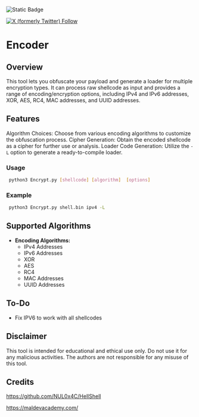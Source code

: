 ###
![Static Badge](https://img.shields.io/badge/My%20Blog?link=https%3A%2F%2Fpwntales.com%2F)

[![X (formerly Twitter) Follow](https://img.shields.io/twitter/follow/r00tkie?style=social)](https://twitter.com/r00tkie)

# Encoder

## Overview

This tool lets you obfuscate your payload and generate a loader for multiple encryption types. 
It can process raw shellcode as input and provides a range of encoding/encryption options, including IPv4 and IPv6 addresses, XOR, AES, RC4, MAC addresses, and UUID addresses.

## Features

Algorithm Choices: Choose from various encoding algorithms to customize the obfuscation process.
Cipher Generation: Obtain the encoded shellcode as a cipher for further use or analysis.
Loader Code Generation: Utilize the `-L` option to generate a ready-to-compile loader.

### Usage
```bash
 python3 Encrypt.py [shellcode] [algorithm]  [options]
 ```

### Example
```bash
 python3 Encrypt.py shell.bin ipv4 -L
```

## Supported Algorithms

- **Encoding Algorithms:**
  - IPv4 Addresses
  - IPv6 Addresses
  - XOR
  - AES
  - RC4
  - MAC Addresses
  - UUID Addresses


## To-Do
- Fix IPV6 to work with all shellcodes


## Disclaimer

This tool is intended for educational and ethical use only. Do not use it for any malicious activities. The authors are not responsible for any misuse of this tool.

## Credits
https://github.com/NUL0x4C/HellShell

https://maldevacademy.com/

